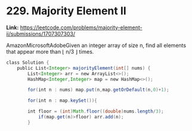 # 229. Majority Element II

**Link:** https://leetcode.com/problems/majority-element-ii/submissions/1707307303/

AmazonMicrosoftAdobeGiven an integer array of size n, find all elements that appear more than ⌊ n/3 ⌋ times.

```java
class Solution {
    public List<Integer> majorityElement(int[] nums) {
        List<Integer> arr = new ArrayList<>();
        HashMap<Integer,Integer> map = new HashMap<>();

        for(int n : nums) map.put(n,map.getOrDefault(n,0)+1);

        for(int n : map.keySet()){

        int floor = (int)Math.floor((double)nums.length/3);
            if(map.get(n)>floor) arr.add(n);
        }

```
